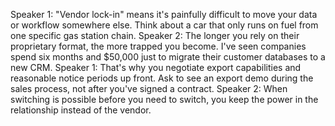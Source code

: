 Speaker 1: "Vendor lock-in" means it's painfully difficult to move your data or
workflow somewhere else. Think about a car that only runs on fuel from one
specific gas station chain.
Speaker 2: The longer you rely on their proprietary format, the more trapped you
become. I've seen companies spend six months and $50,000 just to migrate their
customer databases to a new CRM.
Speaker 1: That's why you negotiate export capabilities and reasonable notice
periods up front. Ask to see an export demo during the sales process, not after
you've signed a contract.
Speaker 2: When switching is possible before you need to switch, you keep the
power in the relationship instead of the vendor.

